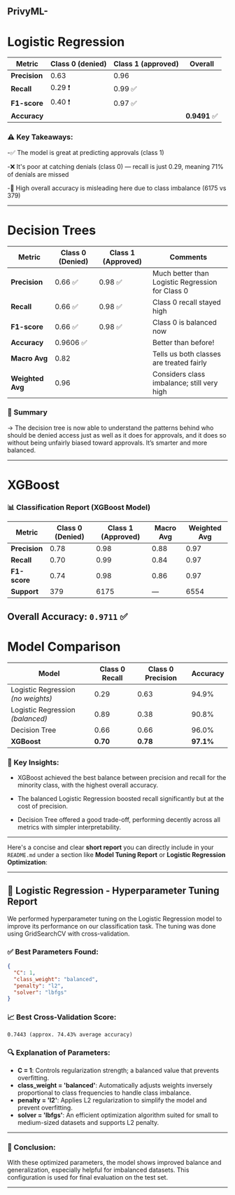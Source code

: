 ## PrivyML-


# Logistic Regression

| Metric        | Class 0 (denied) | Class 1 (approved) | Overall      |
| ------------- | ---------------- | ------------------ | ------------ |
| **Precision** | 0.63             | 0.96               |              |
| **Recall**    | 0.29 ❗️          | 0.99 ✅             |              |
| **F1-score**  | 0.40 ❗️          | 0.97 ✅             |              |
| **Accuracy**  |                  |                    | **0.9491** ✅ |

### ⚠️ Key Takeaways:
-✅ The model is great at predicting approvals (class 1)

-❌ It's poor at catching denials (class 0) — recall is just 0.29, meaning 71% of denials are missed

-🔺 High overall accuracy is misleading here due to class imbalance (6175 vs 379)

---

# Decision Trees

| Metric           | Class 0 (Denied) | Class 1 (Approved) | Comments                                         |
| ---------------- | ---------------- | ------------------ | ------------------------------------------------ |
| **Precision**    | 0.66 ✅           | 0.98 ✅             | Much better than Logistic Regression for Class 0 |
| **Recall**       | 0.66 ✅           | 0.98 ✅             | Class 0 recall stayed high                       |
| **F1-score**     | 0.66 ✅           | 0.98 ✅             | Class 0 is balanced now                          |
| **Accuracy**     | 0.9606 ✅         |                    | Better than before!                              |
| **Macro Avg**    | 0.82             |                    | Tells us both classes are treated fairly         |
| **Weighted Avg** | 0.96             |                    | Considers class imbalance; still very high       |

### 🧠 Summary
-> The decision tree is now able to understand the patterns behind who should be denied access just as well as it does for approvals, and it does so without being unfairly biased toward approvals. It’s smarter and more balanced.

---

# XGBoost

### 📊 Classification Report (XGBoost Model)

| Metric        | Class 0 (Denied) | Class 1 (Approved) | Macro Avg | Weighted Avg |
|---------------|------------------|--------------------|-----------|---------------|
| **Precision** | 0.78             | 0.98               | 0.88      | 0.97          |
| **Recall**    | 0.70             | 0.99               | 0.84      | 0.97          |
| **F1-score**  | 0.74             | 0.98               | 0.86      | 0.97          |
| **Support**   | 379              | 6175               | —         | 6554          |

**Overall Accuracy**: `0.9711` ✅
---

# Model Comparison

| Model                              | Class 0 Recall | Class 0 Precision | Accuracy  |
| ---------------------------------- | -------------- | ----------------- | --------- |
| Logistic Regression *(no weights)* | 0.29           | 0.63              | 94.9%     |
| Logistic Regression *(balanced)*   | 0.89           | 0.38              | 90.8%     |
| Decision Tree                      | 0.66           | 0.66              | 96.0%     |
| **XGBoost**                        | **0.70**       | **0.78**          | **97.1%** |

### 🧠 Key Insights:
- XGBoost achieved the best balance between precision and recall for the minority class, with the highest overall accuracy.

- The balanced Logistic Regression boosted recall significantly but at the cost of precision.

- Decision Tree offered a good trade-off, performing decently across all metrics with simpler interpretability.

---

Here's a concise and clear **short report** you can directly include in your `README.md` under a section like **Model Tuning Report** or **Logistic Regression Optimization**:

---

## 🔧 Logistic Regression - Hyperparameter Tuning Report

We performed hyperparameter tuning on the Logistic Regression model to improve its performance on our classification task. The tuning was done using GridSearchCV with cross-validation.

### ✅ Best Parameters Found:

```json
{
  "C": 1,
  "class_weight": "balanced",
  "penalty": "l2",
  "solver": "lbfgs"
}
```

### 📈 Best Cross-Validation Score:

```
0.7443 (approx. 74.43% average accuracy)
```

### 🔍 Explanation of Parameters:

* **C = 1**: Controls regularization strength; a balanced value that prevents overfitting.
* **class\_weight = 'balanced'**: Automatically adjusts weights inversely proportional to class frequencies to handle class imbalance.
* **penalty = 'l2'**: Applies L2 regularization to simplify the model and prevent overfitting.
* **solver = 'lbfgs'**: An efficient optimization algorithm suited for small to medium-sized datasets and supports L2 penalty.

---

### 📝 Conclusion:

With these optimized parameters, the model shows improved balance and generalization, especially helpful for imbalanced datasets. This configuration is used for final evaluation on the test set.

---

